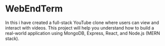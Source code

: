 # WebEndTerm
In this i have created a full-stack YouTube clone where users can view and interact with videos.
This project will help you understand how to build a real-world application using MongoDB,
Express, React, and Node.js (MERN stack).
